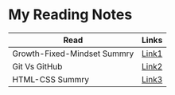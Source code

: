 
# My Reading Notes
Read | Links
--- | ------
Growth-Fixed-Mindset Summry| [Link1]() 
Git Vs GitHub| [Link2]() 
HTML-CSS Summry| [Link3]()

